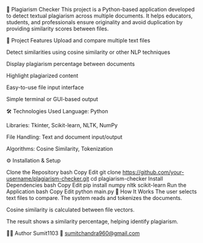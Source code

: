 🧾 Plagiarism Checker This project is a Python-based application developed to detect textual plagiarism across multiple documents. It helps educators, students, and professionals ensure originality and avoid duplication by providing similarity scores between files.

📌 Project Features Upload and compare multiple text files

Detect similarities using cosine similarity or other NLP techniques

Display plagiarism percentage between documents

Highlight plagiarized content

Easy-to-use file input interface

Simple terminal or GUI-based output

🛠️ Technologies Used Language: Python

Libraries: Tkinter, Scikit-learn, NLTK, NumPy

File Handling: Text and document input/output

Algorithms: Cosine Similarity, Tokenization

⚙️ Installation & Setup

Clone the Repository bash Copy Edit git clone https://github.com/your-username/plagiarism-checker.git cd plagiarism-checker
Install Dependencies bash Copy Edit pip install numpy nltk scikit-learn
Run the Application bash Copy Edit python main.py 🧪 How It Works The user selects text files to compare.
The system reads and tokenizes the documents.

Cosine similarity is calculated between file vectors.

The result shows a similarity percentage, helping identify plagiarism.

👨‍💻 Author Sumit1103 📧 sumitchandra960@gmail.com

